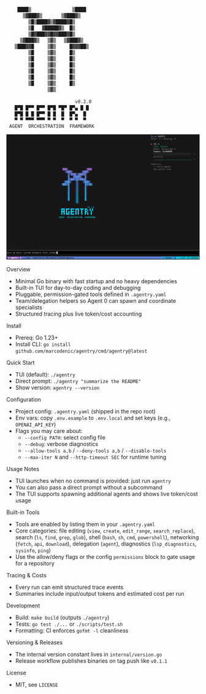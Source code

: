 ```
                                 
                                 
    ████▒               ▒████    
      ▒▓███▓▒       ▒▓███▓▒      
        ▒█▒████▓▒▓████▓█▒        
        ▒█   ▓█████▓▒  █▒        
        ▒█▓███▓▓█▓▓███▓█▒        
     ▒▓███▓▒   ▒▓▒   ▒▓███▓▒     
   ▒███▓▓█     ▒▓▒     █▓▓▓██▒   
        ▒█     ▒▓▒     █▒        
        ▒█     ▒▓▒     █▒        
        ▒█     ▒▓▒     █▒        
        ▒█     ▒▓▒     █▒        
        ▒█     ▒▓▒     █▒        
        ▒█     ▒▓▒     █▒        
               ▒▓▒               
                                 
                         v0.2.0  
   █▀█ █▀▀ █▀▀ █▀█ ▀█▀ █▀▄ █ █   
   █▀█ █ █ █▀▀ █ █  █  █▀▄  █    
   ▀ ▀ ▀▀▀ ▀▀▀ ▀ ▀  ▀  ▀ ▀  ▀    
 AGENT  ORCHESTRATION  FRAMEWORK 
```

![Demo](agentry.gif)

Overview
- Minimal Go binary with fast startup and no heavy dependencies
- Built-in TUI for day-to-day coding and debugging
- Pluggable, permission-gated tools defined in `.agentry.yaml`
- Team/delegation helpers so Agent 0 can spawn and coordinate specialists
- Structured tracing plus live token/cost accounting

Install
- Prereq: Go 1.23+
- Install CLI: `go install github.com/marcodenic/agentry/cmd/agentry@latest`

Quick Start
- TUI (default): `./agentry`
- Direct prompt: `./agentry "summarize the README"`
- Show version: `agentry --version`

Configuration
- Project config: `.agentry.yaml` (shipped in the repo root)
- Env vars: copy `.env.example` to `.env.local` and set keys (e.g., `OPENAI_API_KEY`)
- Flags you may care about:
  - `--config PATH`: select config file
  - `--debug`: verbose diagnostics
  - `--allow-tools a,b` / `--deny-tools a,b` / `--disable-tools`
  - `--max-iter N` and `--http-timeout SEC` for runtime tuning

Usage Notes
- TUI launches when no command is provided: just run `agentry`
- You can also pass a direct prompt without a subcommand
- The TUI supports spawning additional agents and shows live token/cost usage

Built-in Tools
- Tools are enabled by listing them in your `.agentry.yaml`
- Core categories: file editing (`view`, `create`, `edit_range`, `search_replace`), search (`ls`, `find`, `grep`, `glob`), shell (`bash`, `sh`, `cmd`, `powershell`), networking (`fetch`, `api`, `download`), delegation (`agent`), diagnostics (`lsp_diagnostics`, `sysinfo`, `ping`)
- Use the allow/deny flags or the config `permissions` block to gate usage for a repository

Tracing & Costs
- Every run can emit structured trace events
- Summaries include input/output tokens and estimated cost per run

Development
- Build: `make build` (outputs `./agentry`)
- Tests: `go test ./...` or `./scripts/test.sh`
- Formatting: CI enforces `gofmt -l` cleanliness

Versioning & Releases
- The internal version constant lives in `internal/version.go`
- Release workflow publishes binaries on tag push like `v0.1.1`

License
- MIT, see `LICENSE`
